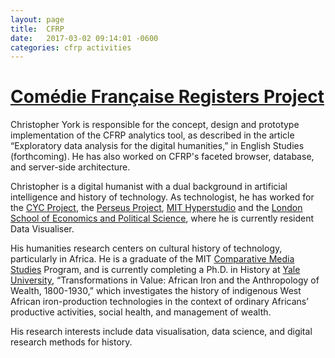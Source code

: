 ```yaml
---
layout: page
title:  CFRP
date:   2017-03-02 09:14:01 -0600
categories: cfrp activities
---
```

#  [Comédie Française Registers Project](http://cfregisters.org)

Christopher York is responsible for the concept, design and prototype implementation of the CFRP analytics tool, as described in the article “Exploratory data analysis for the digital humanities,” in English Studies (forthcoming).  He has also worked on CFRP's faceted browser, database, and server-side architecture.

Christopher is a digital humanist with a dual background in artificial intelligence and history of technology.  As technologist, he has worked for the [CYC Project](http://www.cyc.com/), the [Perseus Project](http://www.perseus.tufts.edu), [MIT Hyperstudio](http://hyperstudio.mit.edu) and the [London School of Economics and Political Science](http://www.lse.ac.uk), where he is currently resident Data Visualiser.

His humanities research centers on cultural history of technology, particularly in Africa.  He is a graduate of the MIT [Comparative Media Studies](http://cmsw.mit.edu) Program, and is currently completing a Ph.D. in History at [Yale University](http://history.yale.edu), “Transformations in Value: African Iron and the Anthropology of Wealth, 1800-1930,” which investigates the history of indigenous West African iron-production technologies in the context of ordinary Africans’ productive activities, social health, and management of wealth.  

His research interests include data visualisation, data science, and digital research methods for history.

